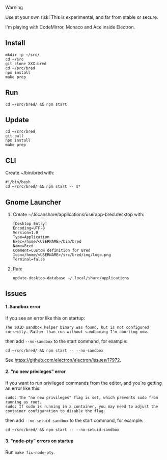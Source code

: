 > [!WARNING]
> Use at your own risk! This is experimental, and far from stable or secure.

I'm playing with CodeMirror, Monaco and Ace inside Electron.

## Install
```
mkdir -p ~/src/
cd ~/src
git clone XXX:bred
cd ~/src/bred
npm install
make prep
```

## Run
```
cd ~/src/bred/ && npm start
```

## Update
```
cd ~/src/bred
git pull
npm install
make prep
```

## CLI
Create ~/bin/bred with:
```
#!/bin/bash
cd ~/src/bred/ && npm start -- $*
```

## Gnome Launcher
1. Create ~/.local/share/applications/userapp-bred.desktop with:

    ```
    [Desktop Entry]
    Encoding=UTF-8
    Version=1.0
    Type=Application
    Exec=/home/<USERNAME>/bin/bred
    Name=Bred
    Comment=Custom definition for Bred
    Icon=/home/<USERNAME>/src/bred/img/logo.png
    Terminal=false
    ```

2. Run:

    ```
    update-desktop-database ~/.local/share/applications
    ```

## Issues

#### 1. Sandbox error

If you see an error like this on startup:
```
The SUID sandbox helper binary was found, but is not configured
correctly. Rather than run without sandboxing I'm aborting now.
```
then add `--no-sandbox` to the start command, for example:
```
cd ~/src/bred/ && npm start -- --no-sandbox
```
See https://github.com/electron/electron/issues/17972.

#### 2. "no new privileges" error

If you want to run privileged commands from the editor, and you're getting an error like this:
```
sudo: The "no new privileges" flag is set, which prevents sudo from running as root.
sudo: If sudo is running in a container, you may need to adjust the container configuration to disable the flag.
```
then add `--no-setuid-sandbox` to the start command, for example:
```
cd ~/src/bred/ && npm start -- --no-setuid-sandbox
```

#### 3. "node-pty" errors on startup

Run `make fix-node-pty`.
